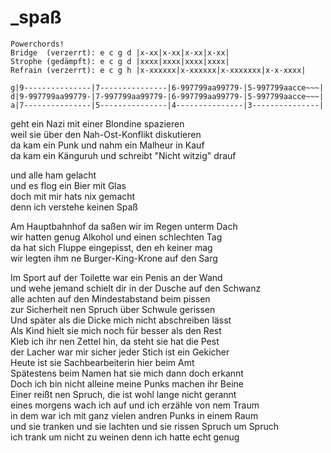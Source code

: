 # _spaß

```
Powerchords!
Bridge  (verzerrt): e c g d	|x-xx|x-xx|x-xx|x-xx|
Strophe (gedämpft): e c g d	|xxxx|xxxx|xxxx|xxxx|
Refrain (verzerrt): e c g h	|x-xxxxxx|x-xxxxxx|x-xxxxxxx|x-x-xxxx|

g|9---------------|7---------------|6-997799aa99779-|5-997799aacce~~~|
d|9-997799aa99779-|7-997799aa99779-|6-997799aa99779-|5-997799aacce~~~|
a|7---------------|5---------------|4---------------|3---------------|
```

geht ein Nazi mit einer Blondine spazieren  
weil sie über den Nah-Ost-Konflikt diskutieren  
da kam ein Punk und nahm ein Malheur in Kauf  
da kam ein Känguruh und schreibt "Nicht witzig" drauf

und alle ham gelacht  
und es flog ein Bier mit Glas  
doch mit mir hats nix gemacht  
denn ich verstehe keinen Spaß

Am Hauptbahnhof da saßen wir im Regen unterm Dach  
wir hatten genug Alkohol und einen schlechten Tag  
da hat sich Fluppe eingepisst, den eh keiner mag  
wir legten ihm ne Burger-King-Krone auf den Sarg

Im Sport auf der Toilette war ein Penis an der Wand  
und wehe jemand schielt dir in der Dusche auf den Schwanz  
alle achten auf den Mindestabstand beim pissen  
zur Sicherheit nen Spruch über Schwule gerissen  
Und später als die Dicke mich nicht abschreiben lässt  
Als Kind hielt sie mich noch für besser als den Rest  
Kleb ich ihr nen Zettel hin, da steht sie hat die Pest  
der Lacher war mir sicher jeder Stich ist ein Gekicher  
Heute ist sie Sachbearbeiterin hier beim Amt  
Spätestens beim Namen hat sie mich dann doch erkannt  
Doch ich bin nicht alleine meine Punks machen ihr Beine  
Einer reißt nen Spruch, die ist wohl lange nicht gerannt  
eines morgens wach ich auf und ich erzähle von nem Traum  
in dem war ich mit ganz vielen andren Punks in einem Raum  
und sie tranken und sie lachten und sie rissen Spruch um Spruch  
ich trank um nicht zu weinen denn ich hatte echt genug


